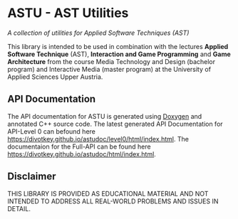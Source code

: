 # ASTU - AST Utilities
*A collection of utilities for Applied Software Techniques (AST)*

This library is intended to be used in combination with the lectures **Applied Software Technique** (AST), **Interaction and Game Programming** and **Game Architecture** from the course Media Technology and Design (bachelor program) and Interactive Media (master program) at the University of Applied Sciences Upper Austria.

## API Documentation

The API documentation for ASTU is generated using [Doxygen](https://www.doxygen.nl/index.html) and annotated C++ source code. The latest generated API Documentation for API-Level 0 can befound here https://divotkey.github.io/astudoc/level0/html/index.html. The documentaion for the Full-API can be found here https://divotkey.github.io/astudoc/html/index.html.

## Disclaimer

THIS LIBRARY IS PROVIDED AS EDUCATIONAL MATERIAL AND NOT INTENDED
TO ADDRESS ALL REAL-WORLD PROBLEMS AND ISSUES IN DETAIL.
